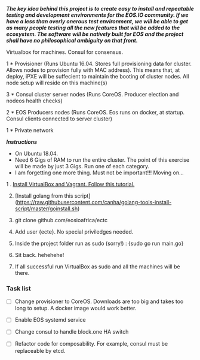 ***The key idea behind this project is to create easy to install and repeatable testing and development environments for the EOS.IO community. If we have a less than overly onerous test environment, we will be able to get as many people testing all the new features that will be added to the ecosystem. The software will be natively built for EOS and the project shall have no philosophical ambiguity on that front.***

Virtualbox for machines. Consul for consensus.

1 * Provisioner (Runs Ubuntu 16.04. Stores full provisioning data for cluster. Allows nodes to provision fully with MAC address). This means that, at deploy, iPXE will be suffecient to maintain the booting of cluster nodes. All node setup will reside on this machine(s)

3 * Consul cluster server nodes (Runs CoreOS. Producer election and nodeos health checks)

2 * EOS Producers nodes (Runs CoreOS. Eos runs on docker, at startup. Consul clients connected to server cluster)

1 * Private network

***Instructions***

- On Ubuntu 18.04. 
- Need 6 Gigs of RAM to run the entire cluster. The point of this exercise will be made by just 3 Gigs. Run one of each category.
- I am forgetting one more thing. Must not be important!!! Moving on...


1 . [Install VirtualBox and Vagrant. Follow this tutorial.](http://www.codebind.com/linux-tutorials/install-vagrant-ubuntu-18-04-lts-linux/)

2. [Install golang from this script] (https://raw.githubusercontent.com/canha/golang-tools-install-script/master/goinstall.sh)

3. git clone github.com/eosioafrica/ectc

4. Add user {ecte}. No special priviledges needed. 

5. Inside the project folder run as sudo (sorry!) : {sudo go run main.go}

6. Sit back. hehehehe!

7. If all successful run VirtualBox as sudo and all the machines will be there.

### Task list

- [ ] Change provisioner to CoreOS. Downloads are too big and takes too long to setup. A docker image would work better.
- [ ] Enable EOS systemd service
- [ ] Change consul to handle block.one HA switch
- [ ] Refactor code for composability. For example, consul must be replaceable by etcd.




